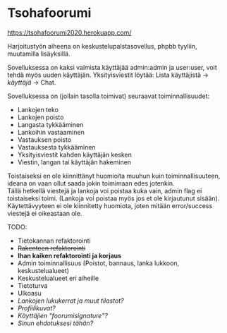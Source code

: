 # Tsohafoorumi

https://tsohafoorumi2020.herokuapp.com/

Harjoitustyön aiheena on keskustelupalstasovellus, phpbb tyyliin, muutamilla lisäyksillä.

Sovelluksessa on kaksi valmista käyttäjää admin:admin ja user:user, voit tehdä myös uuden käyttäjän. Yksityisviestit löytää: Lista käyttäjistä -> *käyttäjä* -> Chat.

Sovelluksessa on (jollain tasolla toimivat) seuraavat toiminnallisuudet:
* Lankojen teko
* Lankojen poisto
* Langasta tykkääminen
* Lankoihin vastaaminen
* Vastauksen poisto
* Vastauksesta tykkääminen
* Yksityisviestit kahden käyttäjän kesken
* Viestin, langan tai käyttäjän hakeminen

Toistaiseksi en ole kiinnittänyt huomioita muuhun kuin toiminnallisuuteen, ideana on vaan ollut saada jokin toimimaan edes jotenkin.  
Tällä hetkellä viestejä ja lankoja voi poistaa kuka vain, admin flag ei toistaiseksi toimi. (Lankoja voi poistaa myös jos et ole kirjautunut sisään).  
Käytettävyyteen ei ole kiinnitetty huomiota, joten mitään error/success viestejä ei oikeastaan ole.  

TODO:
* Tietokannan refaktorointi
* ~~Rakenteen refaktorointi~~
* __Ihan kaiken refaktorointi ja korjaus__
* Admin toiminnallisuus (Poistot, bannaus, lanka lukkoon, keskustelualueet)
* Keskustelualueet eri aiheille
* Tietoturva
* Ulkoasu
* _Lankojen lukukerrat ja muut tilastot?_
* _Profiilikuvat?_
* _Käyttäjien "foorumisignature"?_
* _Sinun ehdotuksesi tähän?_


